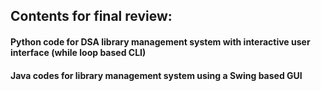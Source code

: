 ## Contents for final review:
#### Python code for DSA library management system with interactive user interface (while loop based CLI)
#### Java codes for library management system using a Swing based GUI
